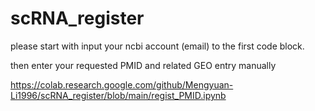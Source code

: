 # scRNA_register

please start with input your ncbi account (email) to the first code block.

then enter your requested PMID and related GEO entry manually

https://colab.research.google.com/github/Mengyuan-Li1996/scRNA_register/blob/main/regist_PMID.ipynb
